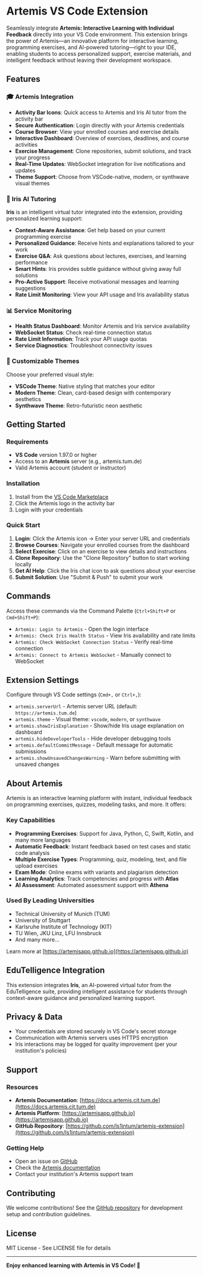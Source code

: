 # Artemis VS Code Extension

Seamlessly integrate **Artemis: Interactive Learning with Individual Feedback** directly into your VS Code environment. This extension brings the power of Artemis—an innovative platform for interactive learning, programming exercises, and AI-powered tutoring—right to your IDE, enabling students to access personalized support, exercise materials, and intelligent feedback without leaving their development workspace.

## Features

### 🎓 Artemis Integration

- **Activity Bar Icons**: Quick access to Artemis and Iris AI tutor from the activity bar
- **Secure Authentication**: Login directly with your Artemis credentials
- **Course Browser**: View your enrolled courses and exercise details
- **Interactive Dashboard**: Overview of exercises, deadlines, and course activities
- **Exercise Management**: Clone repositories, submit solutions, and track your progress
- **Real-Time Updates**: WebSocket integration for live notifications and updates
- **Theme Support**: Choose from VSCode-native, modern, or synthwave visual themes

### 🤖 Iris AI Tutoring

**Iris** is an intelligent virtual tutor integrated into the extension, providing personalized learning support:

- **Context-Aware Assistance**: Get help based on your current programming exercise
- **Personalized Guidance**: Receive hints and explanations tailored to your work
- **Exercise Q&A**: Ask questions about lectures, exercises, and learning performance
- **Smart Hints**: Iris provides subtle guidance without giving away full solutions
- **Pro-Active Support**: Receive motivational messages and learning suggestions
- **Rate Limit Monitoring**: View your API usage and Iris availability status

### 📊 Service Monitoring

- **Health Status Dashboard**: Monitor Artemis and Iris service availability
- **WebSocket Status**: Check real-time connection status
- **Rate Limit Information**: Track your API usage quotas
- **Service Diagnostics**: Troubleshoot connectivity issues

### 🎨 Customizable Themes

Choose your preferred visual style:
- **VSCode Theme**: Native styling that matches your editor
- **Modern Theme**: Clean, card-based design with contemporary aesthetics
- **Synthwave Theme**: Retro-futuristic neon aesthetic

## Getting Started

### Requirements

- **VS Code** version 1.97.0 or higher
- Access to an **Artemis** server (e.g., artemis.tum.de)
- Valid Artemis account (student or instructor)

### Installation

1. Install from the [VS Code Marketplace](https://marketplace.visualstudio.com/)
2. Click the Artemis logo in the activity bar
3. Login with your credentials

### Quick Start

1. **Login**: Click the Artemis icon → Enter your server URL and credentials
2. **Browse Courses**: Navigate your enrolled courses from the dashboard
3. **Select Exercise**: Click on an exercise to view details and instructions
4. **Clone Repository**: Use the "Clone Repository" button to start working locally
5. **Get AI Help**: Click the Iris chat icon to ask questions about your exercise
6. **Submit Solution**: Use "Submit & Push" to submit your work

## Commands

Access these commands via the Command Palette (`Ctrl+Shift+P` or `Cmd+Shift+P`):

- `Artemis: Login to Artemis` - Open the login interface
- `Artemis: Check Iris Health Status` - View Iris availability and rate limits
- `Artemis: Check WebSocket Connection Status` - Verify real-time connection
- `Artemis: Connect to Artemis WebSocket` - Manually connect to WebSocket

## Extension Settings

Configure through VS Code settings (`Cmd+,` or `Ctrl+,`):

- `artemis.serverUrl` - Artemis server URL (default: `https://artemis.tum.de`)
- `artemis.theme` - Visual theme: `vscode`, `modern`, or `synthwave`
- `artemis.showIrisExplanation` - Show/hide Iris usage explanation on dashboard
- `artemis.hideDeveloperTools` - Hide developer debugging tools
- `artemis.defaultCommitMessage` - Default message for automatic submissions
- `artemis.showUnsavedChangesWarning` - Warn before submitting with unsaved changes

## About Artemis

Artemis is an interactive learning platform with instant, individual feedback on programming exercises, quizzes, modeling tasks, and more. It offers:

### Key Capabilities

- **Programming Exercises**: Support for Java, Python, C, Swift, Kotlin, and many more languages
- **Automatic Feedback**: Instant feedback based on test cases and static code analysis
- **Multiple Exercise Types**: Programming, quiz, modeling, text, and file upload exercises
- **Exam Mode**: Online exams with variants and plagiarism detection
- **Learning Analytics**: Track competencies and progress with **Atlas**
- **AI Assessment**: Automated assessment support with **Athena**

### Used By Leading Universities

- Technical University of Munich (TUM)
- University of Stuttgart
- Karlsruhe Institute of Technology (KIT)
- TU Wien, JKU Linz, LFU Innsbruck
- And many more...

Learn more at [https://artemisapp.github.io](https://artemisapp.github.io)

## EduTelligence Integration

This extension integrates **Iris**, an AI-powered virtual tutor from the EduTelligence suite, providing intelligent assistance for students through context-aware guidance and personalized learning support.

## Privacy & Data

- Your credentials are stored securely in VS Code's secret storage
- Communication with Artemis servers uses HTTPS encryption
- Iris interactions may be logged for quality improvement (per your institution's policies)

## Support

### Resources

- **Artemis Documentation**: [https://docs.artemis.cit.tum.de](https://docs.artemis.cit.tum.de)
- **Artemis Platform**: [https://artemisapp.github.io](https://artemisapp.github.io)
- **GitHub Repository**: [https://github.com/ls1intum/artemis-extension](https://github.com/ls1intum/artemis-extension)

### Getting Help

- Open an issue on [GitHub](https://github.com/ls1intum/artemis-extension/issues)
- Check the [Artemis documentation](https://docs.artemis.cit.tum.de)
- Contact your institution's Artemis support team

## Contributing

We welcome contributions! See the [GitHub repository](https://github.com/ls1intum/artemis-extension) for development setup and contribution guidelines.

## License

MIT License - See LICENSE file for details

---

**Enjoy enhanced learning with Artemis in VS Code! 🚀**
